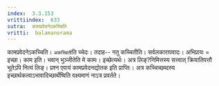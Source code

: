 ```yaml
---
index:  3.3.153
vrittiindex:  633
sutra:  कामप्रवेदनेऽकच्चिति
vritti:  balamanorama 
---
```


कामप्रवेदनेऽकच्चिति। `अकच्चिती`ति च्चेदः। तदाह-- नतु कच्चितीति। सर्वलकारापवादः। अभिप्रायः = इच्छा। काम इति। भवान् भुञ्जीतेति मे कामः। इच्छेत्यर्थः। अत्र लिङ्?निमित्तस्य सत्त्वात् क्रियातिपत्तौ भूतेऽपि नित्यं लिङ्। प्रश्न एवायं कामप्रवेदनद्योतक इति प्राप्तिः। अत्र कच्चिच्छब्दस्य इच्छार्थकत्वाऽभावादिच्छार्थेष्विति वक्ष्यमाणं नाऽत्र प्रवर्तते। 

